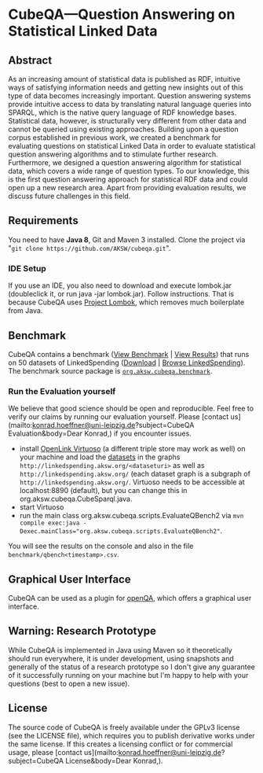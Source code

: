 # CubeQA—Question Answering on Statistical Linked Data

## Abstract
As an increasing amount of statistical data is published as RDF, intuitive ways of satisfying information needs and getting new insights out of this type of data becomes increasingly important.
Question answering systems provide intuitive access to data by translating natural language queries into SPARQL, which is the native query language of RDF knowledge bases.
Statistical data, however, is structurally very different from other data and cannot be queried using existing approaches.
Building upon a question corpus established in previous work, we created a benchmark for evaluating questions on statistical Linked Data in order to evaluate statistical question answering algorithms and to stimulate further research.
Furthermore, we designed a question answering algorithm for statistical data, which covers a wide range of question types.
To our knowledge, this is the first question answering approach for statistical RDF data and could open up a new research area.
Apart from providing evaluation results, we discuss future challenges in this field.

## Requirements
You need to have **Java 8**, Git and Maven 3 installed.
Clone the project via "`git clone https://github.com/AKSW/cubeqa.git`".

### IDE Setup
If you use an IDE, you also need to download and execute lombok.jar (doubleclick it, or run java -jar lombok.jar). Follow instructions.
That is because CubeQA uses [Project Lombok](http://projectlombok.org/), which removes much boilerplate from Java.

## Benchmark
CubeQA contains a benchmark ([View Benchmark](https://github.com/AKSW/cubeqa/tree/master/benchmark/qbench2.xml) | [View Results](https://github.com/AKSW/cubeqa/tree/master/benchmark/qbench2-results.csv)) that runs on 50 datasets of LinkedSpending ([Download](http://linkedspending.aksw.org/extensions/page/page/export/qbench2datasets.zip) | [Browse LinkedSpending](http://linkedspending.aksw.org)).
The benchmark source package is [`org.aksw.cubeqa.benchmark`](https://github.com/AKSW/cubeqa/tree/master/src/main/java/org/aksw/cubeqa/benchmark).

### Run the Evaluation yourself
We believe that good science should be open and reproducible. Feel free to verify our claims by running our evaluation yourself. Please [contact us](mailto:konrad.hoeffner@uni-leipzig.de?subject=CubeQA Evaluation&body=Dear Konrad,) if you encounter issues.

* install [OpenLink Virtuoso](http://virtuoso.openlinksw.com/) (a different triple store may work as well) on your machine and load the [datasets](http://linkedspending.aksw.org/extensions/page/page/export/qbench2datasets.zip) in the graphs `http://linkedspending.aksw.org/<dataseturi>` as well as `http://linkedspending.aksw.org/` (each dataset graph is a subgraph of `http://linkedspending.aksw.org/`.
Virtuoso needs to be accessible at localhost:8890 (default), but you can change this in org.aksw.cubeqa.CubeSparql.java.
* start Virtuoso
* run the main class org.aksw.cubeqa.scripts.EvaluateQBench2 via `mvn compile exec:java -Dexec.mainClass="org.aksw.cubeqa.scripts.EvaluateQBench2"`.

You will see the results on the console and also in the file `benchmark/qbench<timestamp>.csv`.

## Graphical User Interface
CubeQA can be used as a plugin for [openQA](https://bitbucket.org/emarx/openqa/wiki/FAQ), which offers a graphical user interface. 

## Warning: Research Prototype
While CubeQA is implemented in Java using Maven so it theoretically should run everywhere, it is under development, using snapshots and generally
of the status of a research prototype so I don't give any guarantee of it successfully running on your machine but I'm happy to help with your questions (best to open a new issue).

## License
The source code of CubeQA is freely available under the GPLv3 license (see the LICENSE file), which requires you to publish derivative works under the same license. If this creates a licensing conflict or for commercial usage, please [contact us](mailto:konrad.hoeffner@uni-leipzig.de?subject=CubeQA License&body=Dear Konrad,).
